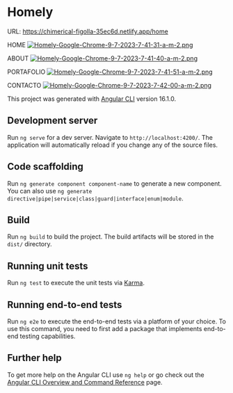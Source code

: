# Homely
URL: https://chimerical-figolla-35ec6d.netlify.app/home

HOME
[![Homely-Google-Chrome-9-7-2023-7-41-31-a-m-2.png](https://i.postimg.cc/4d3zMTw9/Homely-Google-Chrome-9-7-2023-7-41-31-a-m-2.png)](https://postimg.cc/gwfXXQCz)

ABOUT
[![Homely-Google-Chrome-9-7-2023-7-41-40-a-m-2.png](https://i.postimg.cc/2Sp75Mjs/Homely-Google-Chrome-9-7-2023-7-41-40-a-m-2.png)](https://postimg.cc/PP4w36wy)

PORTAFOLIO
[![Homely-Google-Chrome-9-7-2023-7-41-51-a-m-2.png](https://i.postimg.cc/fLgxQggg/Homely-Google-Chrome-9-7-2023-7-41-51-a-m-2.png)](https://postimg.cc/XGdZwxWw)


CONTACTO
[![Homely-Google-Chrome-9-7-2023-7-42-00-a-m-2.png](https://i.postimg.cc/hvzVDbk4/Homely-Google-Chrome-9-7-2023-7-42-00-a-m-2.png)](https://postimg.cc/BP3jNDZR)


This project was generated with [Angular CLI](https://github.com/angular/angular-cli) version 16.1.0.

## Development server

Run `ng serve` for a dev server. Navigate to `http://localhost:4200/`. The application will automatically reload if you change any of the source files.

## Code scaffolding

Run `ng generate component component-name` to generate a new component. You can also use `ng generate directive|pipe|service|class|guard|interface|enum|module`.

## Build

Run `ng build` to build the project. The build artifacts will be stored in the `dist/` directory.

## Running unit tests

Run `ng test` to execute the unit tests via [Karma](https://karma-runner.github.io).

## Running end-to-end tests

Run `ng e2e` to execute the end-to-end tests via a platform of your choice. To use this command, you need to first add a package that implements end-to-end testing capabilities.

## Further help

To get more help on the Angular CLI use `ng help` or go check out the [Angular CLI Overview and Command Reference](https://angular.io/cli) page.
